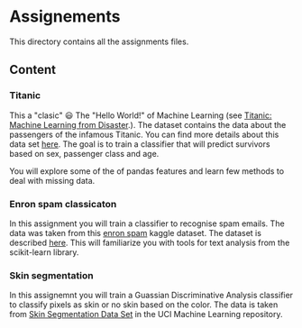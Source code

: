 #  Assignements

This directory contains all the assignments files. 

## Content

### Titanic

This a "clasic" :smiley: The "Hello World!" of Machine Learning (see [Titanic: Machine Learning from Disaster](https://www.kaggle.com/c/titanic).). The dataset contains the data about the passengers of the infamous Titanic. You can find more details about this data set [here](http://campus.lakeforest.edu/frank/FILES/MLFfiles/Bio150/Titanic/TitanicMETA.pdf). The goal is to train a classifier that will predict survivors based on sex, passenger class and  age.  

You will explore some of the of pandas features and learn few methods to deal with missing data. 

### Enron spam classicaton


In this assignment you will train a classifier to recognise spam emails. The data was taken from this [enron spam](https://www.kaggle.com/wanderfj/enron-spam)  kaggle dataset. The dataset is described [here](https://www.researchgate.net/publication/221650814_Spam_Filtering_with_Naive_Bayes_-_Which_Naive_Bayes). This will familiarize you with tools  for text analysis  from  the scikit-learn library. 

### Skin segmentation

In this assignemnt you will train a Guassian Discriminative Analysis classifier to classify pixels as skin or no skin based on the color. The data is taken from [Skin Segmentation Data Set](http://archive.ics.uci.edu/ml/datasets/Skin+Segmentation#) in the UCI Machine Learning repository. 




